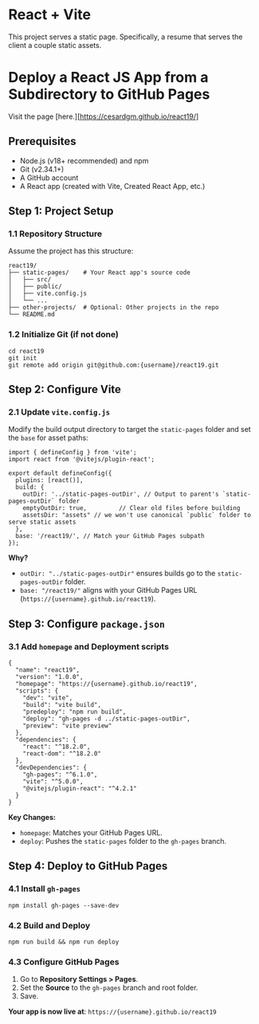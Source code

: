 # React + Vite

This project serves a static page. Specifically, a resume that serves the client a couple static assets.

# Deploy a React JS App from a Subdirectory to GitHub Pages
Visit the page [here.][https://cesardgm.github.io/react19/]

## Prerequisites
- Node.js (v18+ recommended) and npm
- Git (v2.34.1+)
- A GitHub account
- A React app (created with Vite, Created React App, etc.)

## Step 1: Project Setup
### 1.1 Repository Structure
Assume the project has this structure:
```
react19/  
├── static-pages/    # Your React app's source code  
│   ├── src/  
│   ├── public/  
│   ├── vite.config.js  
│   └── ...  
├── other-projects/  # Optional: Other projects in the repo  
└── README.md  
```

### 1.2 Initialize Git (if not done)
```
cd react19  
git init  
git remote add origin git@github.com:{username}/react19.git  
```

## Step 2: Configure Vite
### 2.1 Update `vite.config.js`
Modify the build output directory to target the `static-pages` folder
and set the `base` for asset paths:
```
import { defineConfig } from 'vite';
import react from '@vitejs/plugin-react';

export default defineConfig({
  plugins: [react()],
  build: {
    outDir: '../static-pages-outDir', // Output to parent's `static-pages-outDir` folder
    emptyOutDir: true,         // Clear old files before building
    assetsDir: "assets" // we won't use canonical `public` folder to serve static assets
  },
  base: '/react19/', // Match your GitHub Pages subpath
});
```

**Why?**
- `outDir: "../static-pages-outDir"` ensures builds go to the `static-pages-outDir` folder.
- `base: "/react19/"` aligns with your GitHub Pages URL (`https://{username}.github.io/react19`).

## Step 3: Configure `package.json`
### 3.1 Add `homepage` and Deployment scripts
```
{
  "name": "react19",
  "version": "1.0.0",
  "homepage": "https://{username}.github.io/react19",
  "scripts": {
    "dev": "vite",
    "build": "vite build",
    "predeploy": "npm run build",
    "deploy": "gh-pages -d ../static-pages-outDir",
    "preview": "vite preview"
  },
  "dependencies": {
    "react": "^18.2.0",
    "react-dom": "^18.2.0"
  },
  "devDependencies": {
    "gh-pages": "^6.1.0",
    "vite": "^5.0.0",
    "@vitejs/plugin-react": "^4.2.1"
  }
}
```

**Key Changes:**
- `homepage`: Matches your GitHub Pages URL.
- `deploy`: Pushes the `static-pages` folder to the `gh-pages` branch.

## Step 4: Deploy to GitHub Pages
### 4.1 Install `gh-pages`
```
npm install gh-pages --save-dev  
```

### 4.2 Build and Deploy
```
npm run build && npm run deploy  
```

### 4.3 Configure GitHub Pages
1. Go to **Repository Settings > Pages**.
2. Set the **Source** to the `gh-pages` branch and root folder.
3. Save.

**Your app is now live at**:
`https://{username}.github.io/react19`
